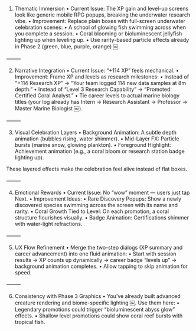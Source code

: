 1. Thematic Immersion
	•	Current Issue: The XP gain and level-up screens look like generic mobile RPG popups, breaking the underwater research vibe.
	•	Improvement: Replace plain boxes with full-screen underwater celebration scenes:
	•	A school of glowing fish swimming across when you complete a session.
	•	Coral blooming or bioluminescent jellyfish lighting up when leveling up.
	•	Use rarity-based particle effects already in Phase 2 (green, blue, purple, orange) ￼.

⸻

2. Narrative Integration
	•	Current Issue: “+114 XP” feels mechanical.
	•	Improvement: Frame XP and levels as research milestones:
	•	Instead of “+114 Research XP” → “Your team logged 114 new data samples at 8m depth.”
	•	Instead of “Level 3 Research Capability” → “Promoted: Certified Coral Analyst.”
	•	Tie career levels to actual marine biology titles (your log already has Intern → Research Assistant → Professor → Master Marine Biologist ￼).

⸻

3. Visual Celebration Layers
	•	Background Animation: A subtle depth animation (bubbles rising, water shimmer).
	•	Mid-Layer FX: Particle bursts (marine snow, glowing plankton).
	•	Foreground Highlight: Achievement animation (e.g., a coral bloom or research station badge lighting up).

These layered effects make the celebration feel alive instead of flat boxes.

⸻

4. Emotional Rewards
	•	Current Issue: No “wow” moment — users just tap Next.
	•	Improvement Ideas:
	•	Rare Discovery Popups: Show a newly discovered species swimming across the screen with its name and rarity.
	•	Coral Growth Tied to Level: On each promotion, a coral structure flourishes visually.
	•	Badge Animation: Certifications shimmer with water-light refractions.

⸻

5. UX Flow Refinement
	•	Merge the two-step dialogs (XP summary and career advancement) into one fluid animation:
	•	Start with session results → XP counts up dynamically → career badge “levels up” → background animation completes.
	•	Allow tapping to skip animation for speed.

⸻

6. Consistency with Phase 3 Graphics
	•	You’ve already built advanced creature rendering and biome-specific lighting ￼. Use them here:
	•	Legendary promotions could trigger “bioluminescent abyss glow” effects.
	•	Shallow level promotions could show coral reef bursts with tropical fish.

